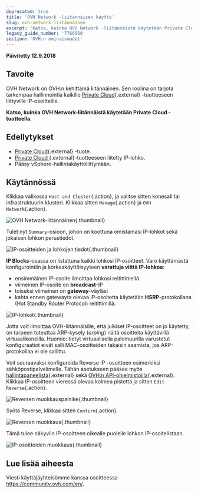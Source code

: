 ```yaml
---
deprecated: true
title: 'OVH Network -liitännäisen käyttö'
slug: ovh-network-liitännäinen
excerpt: 'Katso, kuinka OVH Network -liitännäistä käytetään Private Cloud -tuotteella'
legacy_guide_number: '7766560'
section: 'OVH:n ominaisuudet'
---
```


**Päivitetty 12.9.2018**

## Tavoite

OVH Network on OVH:n kehittämä liitännäinen. Sen roolina on tarjota tarkempaa hallinnointia kaikille [Private Cloud](https://www.ovh-hosting.fi/private-cloud/){.external} -tuotteeseen liittyville IP-osoitteille.

**Katso, kuinka OVH Network-liitännäistä käytetään Private Cloud -tuotteella.**

## Edellytykset

* [Private Cloud](https://www.ovh-hosting.fi/private-cloud/){.external} -tuote.
* [Private Cloud ](https://www.ovh-hosting.fi/private-cloud/){.external}-tuotteeseen liitetty IP-lohko.
* Pääsy vSphere-hallintakäyttöliittymään.

## Käytännössä

Klikkaa valikossa `Host and Cluster`{.action}, ja valitse sitten konesali tai infrastruktuurin klusteri. Klikkaa sitten `Manage`{.action} ja `OVH Network`{.action}.

![OVH Network-liitännäinen](images/network_01.png){.thumbnail}

Tulet nyt `Summary`-osioon, johon on koottuna omistamasi IP-lohkot sekä jokaisen lohkon perustiedot.

![IP-osoitteiden ja lohkojen tiedot](images/network_02.png){.thumbnail}

**IP Blocks**-osassa on listattuna kaikki lohkosi IP-osoitteet. Varo käyttämästä konfigurointiin ja korkeakäyttöisyyteen **varattuja viittä IP-lohkoa**:

- ensimmäinen IP-osoite ilmoittaa lohkosi reitittimellä
- viimeinen IP-osoite on **broadcast**-IP
- toiseksi viimeinen on **gateway**-väyläsi
- kahta ennen gatewayta olevaa IP-osoitetta käytetään **HSRP**-protokollana (Hot Standby Router Protocol) reitittimillä.

![IP-lohkot](images/network_03.png){.thumbnail}

Jotta voit ilmoittaa OVH-liitännäisille, että julkiset IP-osoitteet on jo käytetty, on tarpeen toteuttaa ARP-kysely (_arping_) näitä osoitteita käyttävillä virtuaalikoneilla. Huomio: tietyt virtuaalisella palomuurilla varustetut konfiguraatiot eivät salli MAC-osoitteiden takaisin saamista, jos ARP-protokollaa ei ole sallittu.

Voit seuraavaksi konfiguroida Reverse IP -osoitteen esimerkiksi sähköpostipalvelimelle. Tähän asetukseen pääsee myös [hallintapaneelista](https://www.ovh.com/auth/?action=gotomanager&from=https://www.ovh.ie/&ovhSubsidiary=ie){.external} sekä [OVH:n API-ohjelmistoilla](https://api.ovh.com/){.external}. Klikkaa IP-osoitteen vieressä olevaa kolmea pistettä ja sitten `Edit Reverse`{.action}.

![Reversen muokkauspainike](images/network_04.png){.thumbnail}

Syötä Reverse, klikkaa sitten `Confirm`{.action}.

![Reversen muokkaus](images/network_05.png){.thumbnail}

Tämä tulee näkyviin IP-osoitteen oikealle puolelle lohkon IP-osoitelistaan.

![IP-osoitteiden muokkaus](images/network_06.png){.thumbnail}

## Lue lisää aiheesta

Viesti käyttäjäyhteisömme kanssa osoitteessa <https://community.ovh.com/en/>.
